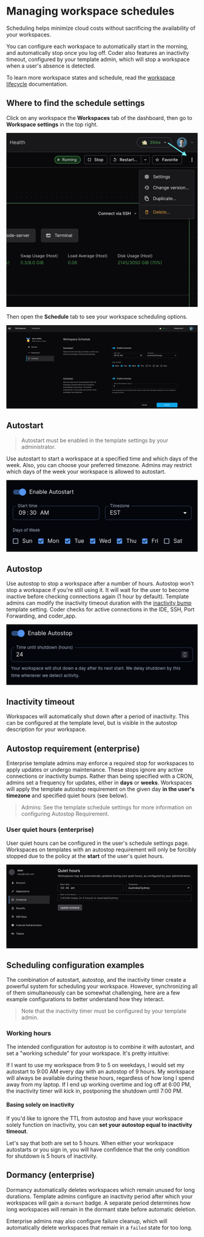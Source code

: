 # Managing workspace schedules

Scheduling helps minimize cloud costs without sacrificing the availability of
your workspaces.

You can configure each workspace to automatically start in the morning, and
automatically stop once you log off. Coder also features an inactivity timeout,
configured by your template admin, which will stop a workspace when a user's
absence is detected.

To learn more workspace states and schedule, read the
[workspace lifecycle](../admin/workspaces/lifecycle.md) documentation.

## Where to find the schedule settings

Click on any workspace the **Workspaces** tab of the dashboard, then go to
**Workspace settings** in the top right.

![Workspace settings location](../images/user-guides/workspace-settings-location.png)

Then open the **Schedule** tab to see your workspace scheduling options.

![Workspace schedule settings](../images/user-guides/schedule-settings-workspace.png)

## Autostart

> Autostart must be enabled in the template settings by your administrator.

Use autostart to start a workspace at a specified time and which days of the
week. Also, you can choose your preferred timezone. Admins may restrict which
days of the week your workspace is allowed to autostart.

![Autostart UI](../images/workspaces/autostart.png)

## Autostop

Use autostop to stop a workspace after a number of hours. Autostop won't stop a
workspace if you're still using it. It will wait for the user to become inactive
before checking connections again (1 hour by default). Template admins can
modify the inactivity timeout duration with the
[inactivity bump](#inactivity-timeout) template setting. Coder checks for active
connections in the IDE, SSH, Port Forwarding, and coder_app.

![Autostop UI](../images/workspaces/autostop.png)

## Inactivity timeout

Workspaces will automatically shut down after a period of inactivity. This can
be configured at the template level, but is visible in the autostop description
for your workspace.

## Autostop requirement (enterprise)

Enterprise template admins may enforce a required stop for workspaces to apply
updates or undergo maintenance. These stops ignore any active connections or
inactivity bumps. Rather than being specified with a CRON, admins set a
frequency for updates, either in **days** or **weeks**. Workspaces will apply
the template autostop requirement on the given day **in the user's timezone**
and specified quiet hours (see below).

> Admins: See the template schedule settings for more information on configuring
> Autostop Requirement.

### User quiet hours (enterprise)

User quiet hours can be configured in the user's schedule settings page.
Workspaces on templates with an autostop requirement will only be forcibly
stopped due to the policy at the **start** of the user's quiet hours.

![User schedule settings](../images/admin/templates/schedule/user-quiet-hours.png)

## Scheduling configuration examples

The combination of autostart, autostop, and the inactivity timer create a
powerful system for scheduling your workspace. However, synchronizing all of
them simultaneously can be somewhat challenging, here are a few example
configurations to better understand how they interact.

> Note that the inactivity timer must be configured by your template admin.

### Working hours

The intended configuration for autostop is to combine it with autostart, and set
a "working schedule" for your workspace. It's pretty intuitive:

If I want to use my workspace from 9 to 5 on weekdays, I would set my autostart
to 9:00 AM every day with an autostop of 9 hours. My workspace will always be
available during these hours, regardless of how long I spend away from my
laptop. If I end up working overtime and log off at 6:00 PM, the inactivity
timer will kick in, postponing the shutdown until 7:00 PM.

#### Basing solely on inactivity

If you'd like to ignore the TTL from autostop and have your workspace solely
function on inactivity, you can **set your autostop equal to inactivity
timeout**.

Let's say that both are set to 5 hours. When either your workspace autostarts or
you sign in, you will have confidence that the only condition for shutdown is 5
hours of inactivity.

## Dormancy (enterprise)

Dormancy automatically deletes workspaces which remain unused for long
durations. Template admins configure an inactivity period after which your
workspaces will gain a `dormant` badge. A separate period determines how long
workspaces will remain in the dormant state before automatic deletion.

Enterprise admins may also configure failure cleanup, which will automatically
delete workspaces that remain in a `failed` state for too long.
